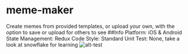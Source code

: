 # meme-maker
Create memes from provided templates, or upload your own, with the option to save or upload for others to see
##Info
Platform: iOS & Android
State Management: Redux
Code Style: Standard
Unit Test: None, take a look at snowflake for learning
![alt-test](https://github.com/wbrown22/meme-maker/blob/master/demo/HomeScreen.gif)
